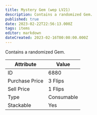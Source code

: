 ```yaml
---
title: Mystery Gem (wep LV21)
description: Contains a randomized Gem.
published: true
date: 2023-02-22T22:56:13.000Z
tags: items
editor: markdown
dateCreated: 2023-02-16T00:00:00.000Z
---
```


Contains a randomized Gem.

|Attribute|Value|
|-|-|
|ID|6880|
|Purchase Price|3 Flips|
|Sell Price|1 Flips|
|Type|Consumable|
|Stackable|Yes|

